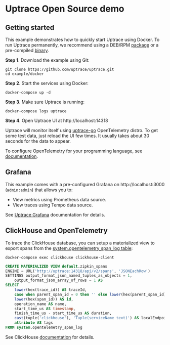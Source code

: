 # Uptrace Open Source demo

## Getting started

This example demonstrates how to quickly start Uptrace using Docker. To run Uptrace permanently, we
recommend using a DEB/RPM
[package](https://uptrace.dev/get/opentelemetry-tracing-tool.html#packages) or a pre-compiled
[binary](https://uptrace.dev/get/opentelemetry-tracing-tool.html#binaries).

**Step 1**. Download the example using Git:

```shell
git clone https://github.com/uptrace/uptrace.git
cd example/docker
```

**Step 2**. Start the services using Docker:

```shell
docker-compose up -d
```

**Step 3**. Make sure Uptrace is running:

```shell
docker-compose logs uptrace
```

**Step 4**. Open Uptrace UI at http://localhost:14318

Uptrace will monitor itself using [uptrace-go](https://github.com/uptrace/uptrace-go) OpenTelemetry
distro. To get some test data, just reload the UI few times. It usually takes about 30 seconds for
the data to appear.

To configure OpenTelemetry for your programming language, see
[documentation](https://uptrace.dev/get/opentelemetry-tracing-tool.html).

## Grafana

This example comes with a pre-configured Grafana on http://localhost:3000 (`admin:admin`) that
allows you to:

- View metrics using Prometheus data source.
- View traces using Tempo data source.

See [Uptrace Grafana](https://uptrace.dev/get/grafana.html) documentation for details.

## ClickHouse and OpenTelemetry

To trace the ClickHouse database, you can setup a materialized view to export spans from the
[system.opentelemetry_span_log table](https://clickhouse.com/docs/en/operations/system-tables/opentelemetry_span_log):

```shell
docker-compose exec clickhouse clickhouse-client
```

```sql
CREATE MATERIALIZED VIEW default.zipkin_spans
ENGINE = URL('http://uptrace:14318/api/v2/spans', 'JSONEachRow')
SETTINGS output_format_json_named_tuples_as_objects = 1,
    output_format_json_array_of_rows = 1 AS
SELECT
    lower(hex(trace_id)) AS traceId,
    case when parent_span_id = 0 then '' else lower(hex(parent_span_id)) end AS parentId,
    lower(hex(span_id)) AS id,
    operation_name AS name,
    start_time_us AS timestamp,
    finish_time_us - start_time_us AS duration,
    cast(tuple('clickhouse'), 'Tuple(serviceName text)') AS localEndpoint,
    attribute AS tags
FROM system.opentelemetry_span_log
```

See ClickHouse [documentation](https://clickhouse.com/docs/en/operations/opentelemetry/) for
details.

